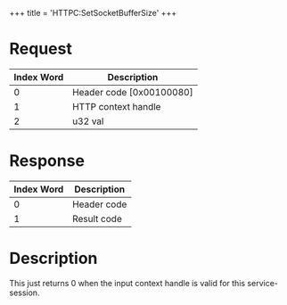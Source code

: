 +++
title = 'HTTPC:SetSocketBufferSize'
+++

# Request

| Index Word | Description                |
|------------|----------------------------|
| 0          | Header code \[0x00100080\] |
| 1          | HTTP context handle        |
| 2          | u32 val                    |

# Response

| Index Word | Description |
|------------|-------------|
| 0          | Header code |
| 1          | Result code |

# Description

This just returns 0 when the input context handle is valid for this
service-session.
